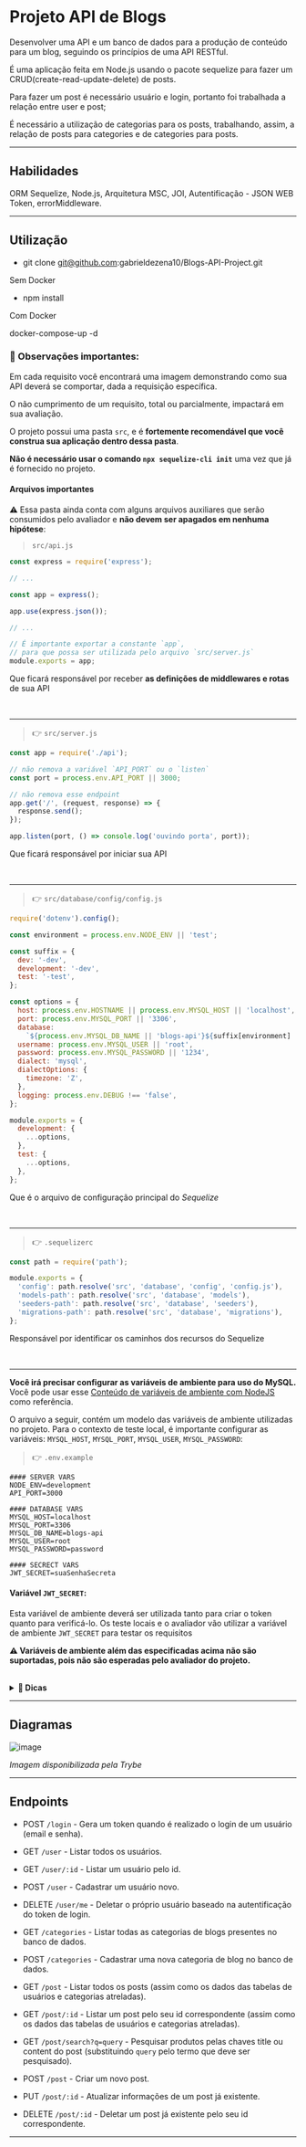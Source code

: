 # Projeto API de Blogs

Desenvolver uma API e um banco de dados para a produção de conteúdo para um blog, seguindo os princípios de uma API RESTful.

É uma aplicação feita em Node.js usando o pacote sequelize para fazer um CRUD(create-read-update-delete) de posts.

Para fazer um post é necessário usuário e login, portanto foi trabalhada a relação entre user e post;

É necessário a utilização de categorias para os posts, trabalhando, assim, a relação de posts para categories e de categories para posts.

<hr></hr>

## Habilidades
ORM Sequelize, Node.js, Arquitetura MSC, JOI, Autentificação - JSON WEB Token, errorMiddleware.

<hr></hr>

## Utilização

- git clone git@github.com:gabrieldezena10/Blogs-API-Project.git

Sem Docker

- npm install

Com Docker

docker-compose-up -d


  ### 👀 Observações importantes:

  Em cada requisito você encontrará uma imagem demonstrando como sua API deverá se comportar, dada a requisição específica.

  O não cumprimento de um requisito, total ou parcialmente, impactará em sua avaliação.

  O projeto possui uma pasta `src`, e é **fortemente recomendável que você construa sua aplicação dentro dessa pasta**.

  **Não é necessário usar o comando `npx sequelize-cli init`** uma vez que já é fornecido no projeto.

  #### Arquivos importantes

  ⚠️ Essa pasta ainda conta com alguns arquivos auxiliares que serão consumidos pelo avaliador e **não devem ser apagados em nenhuma hipótese**:

  > `src/api.js`
  ```javascript
  const express = require('express');

  // ...

  const app = express();

  app.use(express.json());

  // ...

  // É importante exportar a constante `app`, 
  // para que possa ser utilizada pelo arquivo `src/server.js`
  module.exports = app;
  ```
  Que ficará responsável por receber **as definições de middlewares e rotas** de sua API

  <br />

  ---

  > 👉 `src/server.js`
  ```javascript
  const app = require('./api');

  // não remova a variável `API_PORT` ou o `listen`
  const port = process.env.API_PORT || 3000;

  // não remova esse endpoint
  app.get('/', (request, response) => {
    response.send();
  });

  app.listen(port, () => console.log('ouvindo porta', port));
  ```
  Que ficará responsável por iniciar sua API

  <br />

  ---

  > 👉 `src/database/config/config.js`
  ```javascript
  require('dotenv').config();

  const environment = process.env.NODE_ENV || 'test';

  const suffix = {
    dev: '-dev',
    development: '-dev',
    test: '-test',
  };

  const options = {
    host: process.env.HOSTNAME || process.env.MYSQL_HOST || 'localhost',
    port: process.env.MYSQL_PORT || '3306',
    database: 
      `${process.env.MYSQL_DB_NAME || 'blogs-api'}${suffix[environment] || suffix.test}`,
    username: process.env.MYSQL_USER || 'root',
    password: process.env.MYSQL_PASSWORD || '1234',
    dialect: 'mysql',
    dialectOptions: {
      timezone: 'Z',
    },
    logging: process.env.DEBUG !== 'false',
  };

  module.exports = {
    development: {
      ...options,
    },
    test: {
      ...options,
    },
  };
  ```
  Que é o arquivo de configuração principal do *Sequelize*

  <br />

  ---

  > 👉 `.sequelizerc`
  ```javascript
  const path = require('path');

  module.exports = {
    'config': path.resolve('src', 'database', 'config', 'config.js'),
    'models-path': path.resolve('src', 'database', 'models'),
    'seeders-path': path.resolve('src', 'database', 'seeders'),
    'migrations-path': path.resolve('src', 'database', 'migrations'),
  };
  ```
  Responsável por identificar os caminhos dos recursos do Sequelize

  <br />

  ---

  **Você irá precisar configurar as variáveis de ambiente para uso do MySQL.** Você pode usar esse [Conteúdo de variáveis de ambiente com NodeJS](https://blog.rocketseat.com.br/variaveis-ambiente-nodejs/) como referência.

  O arquivo a seguir, contém um modelo das variáveis de ambiente utilizadas no projeto. Para o contexto de teste local, é importante configurar as variáveis: `MYSQL_HOST`, `MYSQL_PORT`, `MYSQL_USER`, `MYSQL_PASSWORD`:

  > 👉 `.env.example`
  ```env
  #### SERVER VARS
  NODE_ENV=development
  API_PORT=3000

  #### DATABASE VARS
  MYSQL_HOST=localhost
  MYSQL_PORT=3306
  MYSQL_DB_NAME=blogs-api
  MYSQL_USER=root
  MYSQL_PASSWORD=password

  #### SECRECT VARS
  JWT_SECRET=suaSenhaSecreta
  ```

  #### Variável `JWT_SECRET`:
  
  Esta variável de ambiente deverá ser utilizada tanto para criar o token quanto para verificá-lo. Os teste locais e o avaliador vão utilizar a variável de ambiente `JWT_SECRET` para testar os requisitos

  **:warning:️ Variáveis de ambiente além das especificadas acima não são suportadas, pois não são esperadas pelo avaliador do projeto.**

<br />
</details>

<details>
  <summary><strong>👀 Dicas</strong></summary>

  #### Status HTTP

  Tenha em mente que todas as "respostas" devem respeitar os [status do protocolo HTTP](https://developer.mozilla.org/pt-BR/docs/Web/HTTP/Status) com base no que o REST prega.

  Alguns exemplos:
  - Requisições que precisam de token mas não o receberam devem retornar um código de `status 401`;

  - Requisições que não seguem o formato pedido pelo servidor devem retornar um código de `status 400`;

  - Um problema inesperado no servidor deve retornar um código de `status 500`;

  - Um acesso ao criar um recurso, no nosso caso usuário ou post, deve retornar um código de `status 201`.

</details>


<hr></hr>

## Diagramas
![image](https://user-images.githubusercontent.com/86879421/180071346-917a6c6f-2d5f-42bc-8338-2f9950ae0c2a.png)

<i> Imagem disponibilizada pela Trybe </i>

<hr></hr>

## Endpoints

- POST `/login` - Gera um token quando é realizado o login de um usuário (email e senha).

- GET `/user` - Listar todos os usuários.
- GET `/user/:id` - Listar um usuário pelo id.
- POST `/user` - Cadastrar um usuário novo.
- DELETE `/user/me` - Deletar o próprio usuário baseado na autentificação do token de login.

- GET `/categories` - Listar todas as categorias de blogs presentes no banco de dados.
- POST `/categories` - Cadastrar uma nova categoria de blog no banco de dados.

- GET `/post` - Listar todos os posts (assim como os dados das tabelas de usuários e categorias atreladas).
- GET `/post/:id` - Listar um post pelo seu id correspondente (assim como os dados das tabelas de usuários e categorias atreladas).
- GET `/post/search?q=query` - Pesquisar produtos pelas chaves title ou content do post (substituindo `query` pelo termo que deve ser pesquisado).
- POST `/post` - Criar um novo post.
- PUT `/post/:id` - Atualizar informações de um post já existente.
- DELETE `/post/:id` - Deletar um post já existente pelo seu id correspondente.

<hr></hr>
